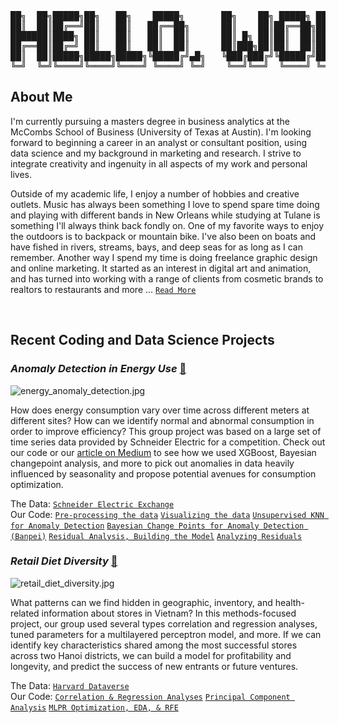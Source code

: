 <pre>
██╗  ██╗█████╗██╗   ██╗    █████╗       ██╗    ██╗ █████╗ ██████╗ ██╗   ██████╗ ██╗
██║  ██║██╔══╝██║   ██║   ██╔══██╗      ██║    ██║██╔══██╗██╔══██╗██║   ██╔══██╗██║
███████║████╗ ██║   ██║   ██║  ██║      ██║ █╗ ██║██║  ██║██████╔╝██║   ██║  ██║██║
██╔══██║██╔═╝ ██║   ██║   ██║  ██║      ██║███╗██║██║  ██║██╔══██╗██║   ██║  ██║╚═╝
██║  ██║█████╗█████╗█████╗╚█████╔╝▄█╗   ╚███╔███╔╝╚█████╔╝██║  ██║█████╗██████╔╝██╗
╚═╝  ╚═╝╚════╝╚════╝╚════╝ ╚════╝ ╚═╝    ╚══╝╚══╝  ╚════╝ ╚═╝  ╚═╝╚════╝╚═════╝ ╚═╝
</pre>                                                                                                   

## About Me
I'm currently pursuing a masters degree in business analytics at the McCombs School of Business (University of Texas at Austin). I'm looking forward to beginning a career in an analyst or consultant position, using data science and my background in marketing and research. I strive to integrate creativity and ingenuity in all aspects of my work and personal lives. 

Outside of my academic life, I enjoy a number of hobbies and creative outlets. Music has always been something I love to spend spare time doing and playing with different bands in New Orleans while studying at Tulane is something I'll always think back fondly on. One of my favorite ways to enjoy the outdoors is to backpack or mountain bike. I've also been on boats and have fished in rivers, streams, bays, and deep seas for as long as I can remember. Another way I spend my time is doing freelance graphic design and online marketing. It started as an interest in digital art and animation, and has turned into working with a range of clients from cosmetic brands to realtors to restaurants and more ... [`Read More`](https://github.com/lukembravo/lukembravo/blob/master/Full%20bio.md)
 
<br>
 
## Recent Coding and Data Science Projects

### *Anomaly Detection in Energy Use* [:link:](https://github.com/lukembravo/energy_anomaly_detection)
![energy_anomaly_detection.jpg](https://i.imgur.com/7bamvQA.jpg)

How does energy consumption vary over time across different meters at different sites? How can we identify normal and abnormal consumption in order to improve efficiency? This group project was based on a large set of time series data provided by Schneider Electric for a competition. Check out our code or our [article on Medium](https://indialindsay1.medium.com/identifying-anomalies-in-commercial-energy-consumption-b0e72f569bb2) to see how we used XGBoost, Bayesian changepoint analysis, and more to pick out anomalies in data heavily influenced by seasonality and propose potential avenues for consumption optimization.

The Data: [`Schneider Electric Exchange`](https://shop.exchange.se.com/en-US/apps/39025/detecting-anomalies-in-building-energy-usage)  
Our Code: [`Pre-processing the data`](https://github.com/indialindsay/Adv_Predictive_Modeling-/blob/main/Preprocessing%20Data.ipynb) [`Visualizing the data`](https://github.com/indialindsay/Adv_Predictive_Modeling-/blob/main/Visualizing%20the%20Data.ipynb) [`Unsupervised KNN for Anomaly Detection`](https://github.com/indialindsay/Adv_Predictive_Modeling-/blob/main/APMAnomaly%20Detection.ipynb) [`Bayesian Change Points for Anomaly Detection (Banpei)`](https://github.com/indialindsay/Adv_Predictive_Modeling-/blob/main/Anomaly%20Detection%20Using%20Banpei%20Changepoint%20Probabilities.ipynb) [`Residual Analysis, Building the Model`](https://github.com/indialindsay/Adv_Predictive_Modeling-/blob/main/Modeling%20-%20Random%20Forests%2C%20XGBoost%2C%20NN.ipynb) [`Analyzing Residuals`](https://github.com/indialindsay/Adv_Predictive_Modeling-/blob/main/APMAnomaly%20Detection.ipynb)

### *Retail Diet Diversity* [:link:](https://github.com/lukembravo/retail_diet_diversity)
![retail_diet_diversity.jpg](https://i.imgur.com/1Oz71ud.jpg)

What patterns can we find hidden in geographic, inventory, and health-related information about stores in Vietnam? In this methods-focused project, our group used several types correlation and regression analyses, tuned parameters for a multilayered perceptron model, and more. If we can identify key characteristics shared among the most successful stores across two Hanoi districts, we can build a model for profitability and longevity, and predict the success of new entrants or future ventures.

The Data: [`Harvard Dataverse`](https://dataverse.harvard.edu/dataset.xhtml?persistentId=doi:10.7910/DVN/ZWBUEK)  
Our Code: [`Correlation & Regression Analyses`](https://github.com/lukembravo/retail_diet_diversity/blob/master/Code/01%20Correlation%20%26%20regression%20analysis.R) [`Principal Component Analysis`](https://github.com/lukembravo/retail_diet_diversity/blob/master/Code/03%20PCA.ipynb) [`MLPR Optimization, EDA, & RFE`](https://github.com/lukembravo/retail_diet_diversity/blob/master/Code/04%20EDA%20%26%20MLPR%20based%20on%20Correlations%20and%20RFE.ipynb)
